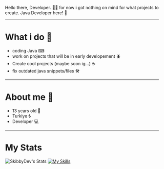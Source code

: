 Hello there, Developer. 🧑‍💻
for now i got nothing on mind for what projects to create.
Java Developer here! 👀


---------------------------------------------------------------------------------
# What i do 🤷
- coding Java ⌨
- work on projects that will be in early developement 🪲
- Create cool projects (maybe soon ig...) ☕
- fix outdated java snippets/files 🛠
--------------------------------------------------------------------------------
# About me 🙋
- 13 years old 👤
- Turkiye ₺
- Developer 💻
--------------------------------------------------------------------------------
# My Stats
![SkibbyDev's Stats](https://github-readme-stats.vercel.app/api?username=SkibbyDev&theme=vue-dark&show_icons=true&hide_border=true&count_private=true)
[![My Skills](https://skillicons.dev/icons?i=java)](https://skillicons.dev)
